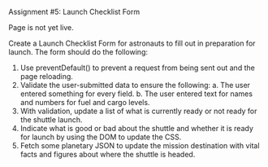 Assignment #5: Launch Checklist Form

Page is not yet live.

Create a Launch Checklist Form for astronauts to fill out in preparation for launch. The form should do the following:

1. Use preventDefault() to prevent a request from being sent out and the page reloading.
2. Validate the user-submitted data to ensure the following:
  a. The user entered something for every field.
  b. The user entered text for names and numbers for fuel and cargo levels.
3. With validation, update a list of what is currently ready or not ready for the shuttle launch.
4. Indicate what is good or bad about the shuttle and whether it is ready for launch by using the DOM to update the CSS.
5. Fetch some planetary JSON to update the mission destination with vital facts and figures about where the shuttle is headed.
